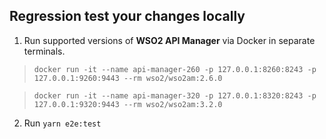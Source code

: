 


## Regression test your changes locally

1. Run supported versions of **WSO2 API Manager** via Docker in separate terminals.

> `docker run -it --name api-manager-260 -p 127.0.0.1:8260:8243 -p 127.0.0.1:9260:9443 --rm wso2/wso2am:2.6.0`

> `docker run -it --name api-manager-320 -p 127.0.0.1:8320:8243 -p 127.0.0.1:9320:9443 --rm wso2/wso2am:3.2.0`

2. Run `yarn e2e:test`
